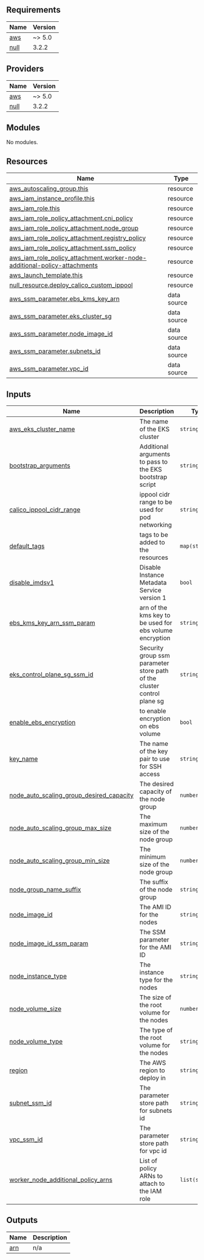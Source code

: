 ## Requirements

| Name | Version |
|------|---------|
| <a name="requirement_aws"></a> [aws](#requirement\_aws) | ~> 5.0 |
| <a name="requirement_null"></a> [null](#requirement\_null) | 3.2.2 |

## Providers

| Name | Version |
|------|---------|
| <a name="provider_aws"></a> [aws](#provider\_aws) | ~> 5.0 |
| <a name="provider_null"></a> [null](#provider\_null) | 3.2.2 |

## Modules

No modules.

## Resources

| Name | Type |
|------|------|
| [aws_autoscaling_group.this](https://registry.terraform.io/providers/hashicorp/aws/latest/docs/resources/autoscaling_group) | resource |
| [aws_iam_instance_profile.this](https://registry.terraform.io/providers/hashicorp/aws/latest/docs/resources/iam_instance_profile) | resource |
| [aws_iam_role.this](https://registry.terraform.io/providers/hashicorp/aws/latest/docs/resources/iam_role) | resource |
| [aws_iam_role_policy_attachment.cni_policy](https://registry.terraform.io/providers/hashicorp/aws/latest/docs/resources/iam_role_policy_attachment) | resource |
| [aws_iam_role_policy_attachment.node_group](https://registry.terraform.io/providers/hashicorp/aws/latest/docs/resources/iam_role_policy_attachment) | resource |
| [aws_iam_role_policy_attachment.registry_policy](https://registry.terraform.io/providers/hashicorp/aws/latest/docs/resources/iam_role_policy_attachment) | resource |
| [aws_iam_role_policy_attachment.ssm_policy](https://registry.terraform.io/providers/hashicorp/aws/latest/docs/resources/iam_role_policy_attachment) | resource |
| [aws_iam_role_policy_attachment.worker-node-additional-policy-attachments](https://registry.terraform.io/providers/hashicorp/aws/latest/docs/resources/iam_role_policy_attachment) | resource |
| [aws_launch_template.this](https://registry.terraform.io/providers/hashicorp/aws/latest/docs/resources/launch_template) | resource |
| [null_resource.deploy_calico_custom_ippool](https://registry.terraform.io/providers/hashicorp/null/3.2.2/docs/resources/resource) | resource |
| [aws_ssm_parameter.ebs_kms_key_arn](https://registry.terraform.io/providers/hashicorp/aws/latest/docs/data-sources/ssm_parameter) | data source |
| [aws_ssm_parameter.eks_cluster_sg](https://registry.terraform.io/providers/hashicorp/aws/latest/docs/data-sources/ssm_parameter) | data source |
| [aws_ssm_parameter.node_image_id](https://registry.terraform.io/providers/hashicorp/aws/latest/docs/data-sources/ssm_parameter) | data source |
| [aws_ssm_parameter.subnets_id](https://registry.terraform.io/providers/hashicorp/aws/latest/docs/data-sources/ssm_parameter) | data source |
| [aws_ssm_parameter.vpc_id](https://registry.terraform.io/providers/hashicorp/aws/latest/docs/data-sources/ssm_parameter) | data source |

## Inputs

| Name | Description | Type | Default | Required |
|------|-------------|------|---------|:--------:|
| <a name="input_aws_eks_cluster_name"></a> [aws\_eks\_cluster\_name](#input\_aws\_eks\_cluster\_name) | The name of the EKS cluster | `string` | `null` | no |
| <a name="input_bootstrap_arguments"></a> [bootstrap\_arguments](#input\_bootstrap\_arguments) | Additional arguments to pass to the EKS bootstrap script | `string` | `""` | no |
| <a name="input_calico_ippool_cidr_range"></a> [calico\_ippool\_cidr\_range](#input\_calico\_ippool\_cidr\_range) | ippool cidr range to be used for pod networking | `string` | `null` | no |
| <a name="input_default_tags"></a> [default\_tags](#input\_default\_tags) | tags to be added to the resources | `map(string)` | `{}` | no |
| <a name="input_disable_imdsv1"></a> [disable\_imdsv1](#input\_disable\_imdsv1) | Disable Instance Metadata Service version 1 | `bool` | `null` | no |
| <a name="input_ebs_kms_key_arn_ssm_param"></a> [ebs\_kms\_key\_arn\_ssm\_param](#input\_ebs\_kms\_key\_arn\_ssm\_param) | arn of the kms key to be used for ebs volume encryption | `string` | `null` | no |
| <a name="input_eks_control_plane_sg_ssm_id"></a> [eks\_control\_plane\_sg\_ssm\_id](#input\_eks\_control\_plane\_sg\_ssm\_id) | Security group ssm parameter store path of the cluster control plane sg | `string` | `null` | no |
| <a name="input_enable_ebs_encryption"></a> [enable\_ebs\_encryption](#input\_enable\_ebs\_encryption) | to enable encryption on ebs volume | `bool` | `null` | no |
| <a name="input_key_name"></a> [key\_name](#input\_key\_name) | The name of the key pair to use for SSH access | `string` | `null` | no |
| <a name="input_node_auto_scaling_group_desired_capacity"></a> [node\_auto\_scaling\_group\_desired\_capacity](#input\_node\_auto\_scaling\_group\_desired\_capacity) | The desired capacity of the node group | `number` | `null` | no |
| <a name="input_node_auto_scaling_group_max_size"></a> [node\_auto\_scaling\_group\_max\_size](#input\_node\_auto\_scaling\_group\_max\_size) | The maximum size of the node group | `number` | `null` | no |
| <a name="input_node_auto_scaling_group_min_size"></a> [node\_auto\_scaling\_group\_min\_size](#input\_node\_auto\_scaling\_group\_min\_size) | The minimum size of the node group | `number` | `null` | no |
| <a name="input_node_group_name_suffix"></a> [node\_group\_name\_suffix](#input\_node\_group\_name\_suffix) | The suffix of the node group | `string` | `null` | no |
| <a name="input_node_image_id"></a> [node\_image\_id](#input\_node\_image\_id) | The AMI ID for the nodes | `string` | `null` | no |
| <a name="input_node_image_id_ssm_param"></a> [node\_image\_id\_ssm\_param](#input\_node\_image\_id\_ssm\_param) | The SSM parameter for the AMI ID | `string` | `null` | no |
| <a name="input_node_instance_type"></a> [node\_instance\_type](#input\_node\_instance\_type) | The instance type for the nodes | `string` | `null` | no |
| <a name="input_node_volume_size"></a> [node\_volume\_size](#input\_node\_volume\_size) | The size of the root volume for the nodes | `number` | `null` | no |
| <a name="input_node_volume_type"></a> [node\_volume\_type](#input\_node\_volume\_type) | The type of the root volume for the nodes | `string` | `null` | no |
| <a name="input_region"></a> [region](#input\_region) | The AWS region to deploy in | `string` | `null` | no |
| <a name="input_subnet_ssm_id"></a> [subnet\_ssm\_id](#input\_subnet\_ssm\_id) | The parameter store path for subnets id | `string` | `null` | no |
| <a name="input_vpc_ssm_id"></a> [vpc\_ssm\_id](#input\_vpc\_ssm\_id) | The parameter store path for vpc id | `string` | `null` | no |
| <a name="input_worker_node_additional_policy_arns"></a> [worker\_node\_additional\_policy\_arns](#input\_worker\_node\_additional\_policy\_arns) | List of policy ARNs to attach to the IAM role | `list(string)` | `[]` | no |

## Outputs

| Name | Description |
|------|-------------|
| <a name="output_arn"></a> [arn](#output\_arn) | n/a |
